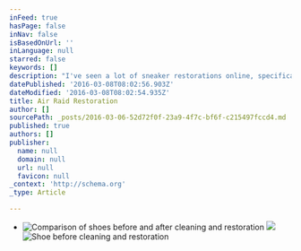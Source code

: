 ```yaml
---
inFeed: true
hasPage: false
inNav: false
isBasedOnUrl: ''
inLanguage: null
starred: false
keywords: []
description: "I've seen a lot of sneaker restorations online, specifically YouTube, from guys like Sneaker Head In The Bay and Retro Snickers so I thought I'd try it myself. I bought these Air Raids from the outlet mall here in Las Vegas when I was 14 years old for a whopping $29. The production date on the inside tag reads 3-11-04. Today is 3-7-16 so we're coming up almost 12 years to the day since when these were produced. I wore these all throughout high school and played on them indoor and outdoor no matter the situation. "
datePublished: '2016-03-08T08:02:56.903Z'
dateModified: '2016-03-08T08:02:54.935Z'
title: Air Raid Restoration
author: []
sourcePath: _posts/2016-03-06-52d72f0f-23a9-4f7c-bf6f-c215497fccd4.md
published: true
authors: []
publisher:
  name: null
  domain: null
  url: null
  favicon: null
_context: 'http://schema.org'
_type: Article

---
```

* ![Comparison of shoes before and after cleaning and restoration](https://s3-us-west-2.amazonaws.com/the-grid-img/p/5051b20d4df5a7efb6cef83d7ae9bcb70536cb6f.jpg)
![](https://s3-us-west-2.amazonaws.com/the-grid-img/p/25e8aba94fd9f226b69285bc266bcd9cd2815f55.jpg)
![Shoe before cleaning and restoration](https://s3-us-west-2.amazonaws.com/the-grid-img/p/0b6d810697af3356109da5c76f851bc26af1fcbd.jpg)